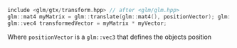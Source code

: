 ```cpp
include <glm/gtx/transform.hpp> // after <glm/glm.hpp>
glm::mat4 myMatrix = glm::translate(glm::mat4(), positionVector); glm::vec4 myVector(10.0f, 10.0f, 10.0f, 0.0f);
glm::vec4 transformedVector = myMatrix * myVector;
```

Where `positionVector` is a `glm::vec3` that defines the objects position